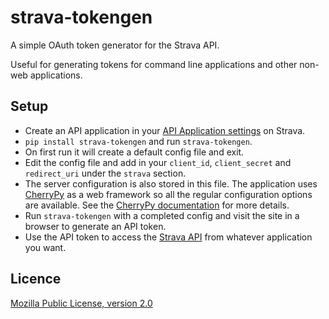 strava-tokengen
===============
A simple OAuth token generator for the Strava API.

Useful for generating tokens for command line applications and other non-web applications.

Setup
-----
- Create an API application in your [API Application settings] on Strava.
- `pip install strava-tokengen` and run `strava-tokengen`.
- On first run it will create a default config file and exit.
- Edit the config file and add in your `client_id`, `client_secret` and `redirect_uri` under the
  `strava` section.
- The server configuration is also stored in this file. The application uses [CherryPy] as a web
  framework so all the regular configuration options are available. See the [CherryPy documentation] for more details.
- Run `strava-tokengen` with a completed config and visit the site in a browser to generate an API token.
- Use the API token to access the [Strava API] from whatever application you want.


Licence
-------
[Mozilla Public License, version 2.0]


  [API Application settings]: https://www.strava.com/settings/api
  [Strava API]: https://strava.github.io/api
  [CherryPy]: http://cherrypy.org/
  [CherryPy documentation]: http://docs.cherrypy.org/en/latest/config.html
  [Mozilla Public License, version 2.0]: https://www.mozilla.org/en-US/MPL/2.0
